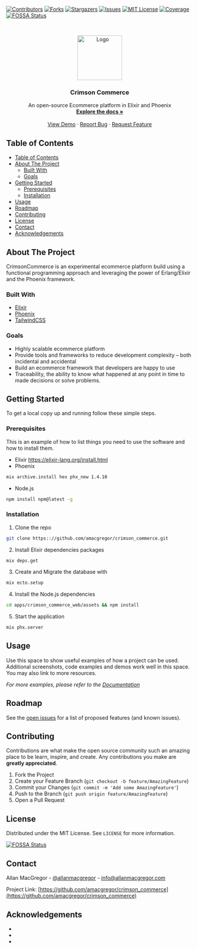 <!-- PROJECT SHIELDS -->
<!--
*** I'm using markdown "reference style" links for readability.
*** Reference links are enclosed in brackets [ ] instead of parentheses ( ).
*** See the bottom of this document for the declaration of the reference variables
*** for contributors-url, forks-url, etc. This is an optional, concise syntax you may use.
*** https://www.markdownguide.org/basic-syntax/#reference-style-links
-->
[![Contributors][contributors-shield]][contributors-url]
[![Forks][forks-shield]][forks-url]
[![Stargazers][stars-shield]][stars-url]
[![Issues][issues-shield]][issues-url]
[![MIT License][license-shield]][license-url]
[![Coverage][coveralls-badge]][coveralls-link]
[![FOSSA Status](https://app.fossa.com/api/projects/git%2Bgithub.com%2Famacgregor%2Fcrimson_commerce.svg?type=shield)](https://app.fossa.com/projects/git%2Bgithub.com%2Famacgregor%2Fcrimson_commerce?ref=badge_shield)
<!-- [![LinkedIn][linkedin-shield]][linkedin-url] -->

<!-- PROJECT LOGO -->
<br />
<p align="center">
  <a href="https://github.com/amacgregor/crimson_commerce">
    <img src="doc_logo.png" alt="Logo" height="120">
  </a>

  <h3 align="center">Crimson Commerce</h3>

  <p align="center">
    An open-source Ecommerce platform in Elixir and Phoenix
    <br />
    <a href="https://github.com/amacgregor/crimson_commerce"><strong>Explore the docs »</strong></a>
    <br />
    <br />
    <a href="https://github.com/amacgregor/crimson_commerce">View Demo</a>
    ·
    <a href="https://github.com/amacgregor/crimson_commerce/issues">Report Bug</a>
    ·
    <a href="https://github.com/amacgregor/crimson_commerce/issues">Request Feature</a>
  </p>
</p>



<!-- TABLE OF CONTENTS -->
## Table of Contents

- [Table of Contents](#table-of-contents)
- [About The Project](#about-the-project)
  - [Built With](#built-with)
  - [Goals](#goals)
- [Getting Started](#getting-started)
  - [Prerequisites](#prerequisites)
  - [Installation](#installation)
- [Usage](#usage)
- [Roadmap](#roadmap)
- [Contributing](#contributing)
- [License](#license)
- [Contact](#contact)
- [Acknowledgements](#acknowledgements)



<!-- ABOUT THE PROJECT -->
## About The Project

<!-- [![Product Name Screen Shot][product-screenshot]](https://example.com) -->

CrimsonCommerce is an experimental ecommerce platform build using a functional programming approach and leveraging the power of Erlang/Elixir and the Phoenix framework.

### Built With

* [Elixir](https://elixir-lang.org/)
* [Phoenix](https://phoenixframework.org/)
* [TailwindCSS](https://tailwindcss.com/)

### Goals

* Highly scalable ecommerce platform
* Provide tools and frameworks to reduce development complexity – both incidental and accidental
* Build an ecommerce framework that developers are happy to use
* Traceability, the ability to know what happened at any point in time to made decisions or solve problems.
 

<!-- GETTING STARTED -->
## Getting Started

To get a local copy up and running follow these simple steps.

### Prerequisites

This is an example of how to list things you need to use the software and how to install them.
* Elixir
https://elixir-lang.org/install.html
* Phoenix
```sh
mix archive.install hex phx_new 1.4.10
```
* Node.js
```sh
npm install npm@latest -g
```

### Installation
 
1. Clone the repo
```sh
git clone https:://github.com/amacgregor/crimson_commerce.git
```
2. Install Elixir dependencies packages
```sh
mix deps.get
```
3. Create and Migrate the database with 
```sh
mix ecto.setup
```
4. Install the Node.js dependencies
```sh
cd apps/crimson_commerce_web/assets && npm install
```
5. Start the application
```sh
mix phx.server
```

<!-- USAGE EXAMPLES -->
## Usage

Use this space to show useful examples of how a project can be used. Additional screenshots, code examples and demos work well in this space. You may also link to more resources.

_For more examples, please refer to the [Documentation](https://example.com)_


<!-- ROADMAP -->
## Roadmap

See the [open issues](https://github.com/amacgregor/crimson_commerce/issues) for a list of proposed features (and known issues).


<!-- CONTRIBUTING -->
## Contributing

Contributions are what make the open source community such an amazing place to be learn, inspire, and create. Any contributions you make are **greatly appreciated**.

1. Fork the Project
2. Create your Feature Branch (`git checkout -b feature/AmazingFeature`)
3. Commit your Changes (`git commit -m 'Add some AmazingFeature'`)
4. Push to the Branch (`git push origin feature/AmazingFeature`)
5. Open a Pull Request


<!-- LICENSE -->
## License

Distributed under the MIT License. See `LICENSE` for more information.

<!-- CONTACT -->

[![FOSSA Status](https://app.fossa.com/api/projects/git%2Bgithub.com%2Famacgregor%2Fcrimson_commerce.svg?type=large)](https://app.fossa.com/projects/git%2Bgithub.com%2Famacgregor%2Fcrimson_commerce?ref=badge_large)

## Contact

Allan MacGregor - [@allanmacgregor](https://twitter.com/allanmacgregor) - info@allanmacgregor.com

Project Link: [https://github.com/amacgregor/crimson_commerce](https://github.com/amacgregor/crimson_commerce)


<!-- ACKNOWLEDGEMENTS -->
## Acknowledgements

* []()
* []()
* []()



<!-- MARKDOWN LINKS & IMAGES -->
<!-- https://www.markdownguide.org/basic-syntax/#reference-style-links -->
[contributors-shield]: https://img.shields.io/github/contributors/amacgregor/crimson_commerce.svg?style=flat-square
[contributors-url]: https://github.com/amacgregor/crimson_commerce/graphs/contributors
[forks-shield]: https://img.shields.io/github/forks/amacgregor/crimson_commerce.svg?style=flat-square
[forks-url]: https://github.com/amacgregor/crimson_commerce/network/members
[stars-shield]: https://img.shields.io/github/stars/amacgregor/crimson_commerce.svg?style=flat-square
[stars-url]: https://github.com/amacgregor/crimson_commerce/stargazers
[issues-shield]: https://img.shields.io/github/issues/amacgregor/crimson_commerce.svg?style=flat-square
[issues-url]: https://github.com/amacgregor/crimson_commerce/issues
[license-shield]: https://img.shields.io/github/license/amacgregor/crimson_commerce.svg?style=flat-square
[license-url]: https://opensource.org/licenses/MIT
[linkedin-shield]: https://img.shields.io/badge/-LinkedIn-black.svg?style=flat-square&logo=linkedin&colorB=555
[linkedin-url]: https://linkedin.com/in/othneildrew
[product-screenshot]: images/screenshot.png
[coveralls-badge]: https://coveralls.io/repos/github/amacgregor/crimson_commerce/badge.svg
[coveralls-link]: https://coveralls.io/github/amacgregor/crimson_commerce